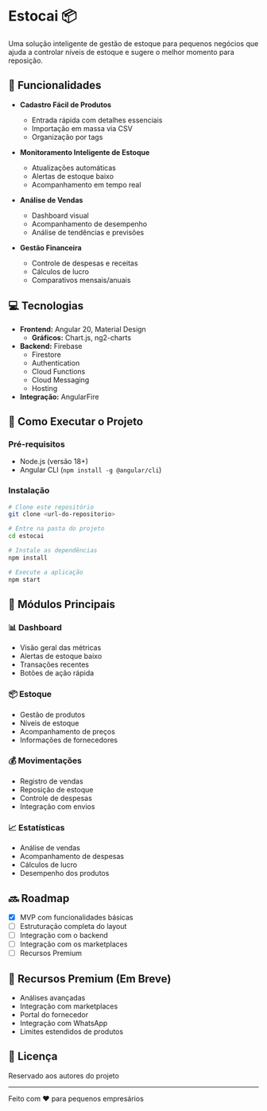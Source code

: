 # Estocai 📦

Uma solução inteligente de gestão de estoque para pequenos negócios que ajuda a controlar níveis de estoque e sugere o melhor momento para reposição.

## 🚀 Funcionalidades

- **Cadastro Fácil de Produtos**
  - Entrada rápida com detalhes essenciais
  - Importação em massa via CSV
  - Organização por tags

- **Monitoramento Inteligente de Estoque**
  - Atualizações automáticas
  - Alertas de estoque baixo
  - Acompanhamento em tempo real

- **Análise de Vendas**
  - Dashboard visual
  - Acompanhamento de desempenho
  - Análise de tendências e previsões

- **Gestão Financeira**
  - Controle de despesas e receitas
  - Cálculos de lucro
  - Comparativos mensais/anuais

## 💻 Tecnologias

- **Frontend:** Angular 20, Material Design
  - **Gráficos:** Chart.js, ng2-charts
- **Backend:** Firebase
  - Firestore
  - Authentication
  - Cloud Functions
  - Cloud Messaging
  - Hosting
- **Integração:** AngularFire

## 🚀 Como Executar o Projeto

### Pré-requisitos

- Node.js (versão 18+)
- Angular CLI (`npm install -g @angular/cli`)

### Instalação

```bash
# Clone este repositório
git clone <url-do-repositorio>

# Entre na pasta do projeto
cd estocai

# Instale as dependências
npm install

# Execute a aplicação
npm start
```

## 📱 Módulos Principais

### 📊 Dashboard
- Visão geral das métricas
- Alertas de estoque baixo
- Transações recentes
- Botões de ação rápida

### 📦 Estoque
- Gestão de produtos
- Níveis de estoque
- Acompanhamento de preços
- Informações de fornecedores

### 💰 Movimentações
- Registro de vendas
- Reposição de estoque
- Controle de despesas
- Integração com envios

### 📈 Estatísticas
- Análise de vendas
- Acompanhamento de despesas
- Cálculos de lucro
- Desempenho dos produtos

## 🔜 Roadmap

- [x] MVP com funcionalidades básicas
- [ ] Estruturação completa do layout
- [ ] Integração com o backend
- [ ] Integração com os marketplaces
- [ ] Recursos Premium

## 🌟 Recursos Premium (Em Breve)

- Análises avançadas
- Integração com marketplaces
- Portal do fornecedor
- Integração com WhatsApp
- Limites estendidos de produtos

## 📄 Licença

Reservado aos autores do projeto

---
Feito com ❤️ para pequenos empresários
